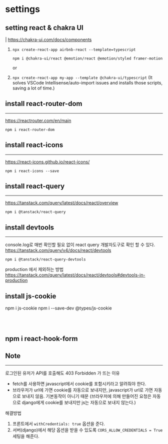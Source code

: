 # settings

## setting react & chakra UI

| https://chakra-ui.com/docs/components

1. `npx create-react-app airbnb-react --template=typescript`

   `npm i @chakra-ui/react @emotion/react @emotion/styled framer-motion`

   or

2. `npx create-react-app my-app --template @chakra-ui/typescript`
   (It solves VSCode Intellisense/auto-import issues and installs those scripts, saving a lot of time.)

## install react-router-dom

---

https://reactrouter.com/en/main

`npm i react-router-dom`

## install react-icons

---

https://react-icons.github.io/react-icons/

`npm i react-icons --save`

## install react-query

---

https://tanstack.com/query/latest/docs/react/overview

`npm i @tanstack/react-query`

## install devtools

---

console.log로 매번 확인할 필요 없이 react query 개발자도구로 확인 할 수 있다.
https://tanstack.com/query/v4/docs/react/devtools

`npm i @tanstack/react-query-devtools`

production 에서 제외하는 방법
https://tanstack.com/query/latest/docs/react/devtools#devtools-in-production

## install js-cookie

npm i js-cookie
npm i --save-dev @types/js-cookie

<br><br>

## npm i react-hook-form

## Note

---

로그인된 유저가 API를 호출해도 403 Forbidden 가 뜨는 이유

- fetch를 사용하면 javascript에서 cookie를 포함시키라고 알려줘야 한다.
- 브라우저가 url에 가면 cookie를 자동으로 보내지만, javascript가 url로 가면 자동으로 보내지 않음. 기본동작이 아니기 때문
  (브라우저에 의해 만들어진 요청은 자동으로 django에게 cookie를 보내지만 js는 자동으로 보내지 않는다.)

해결방법

1. 프론트에서 `withCredentials: true` 옵션을 준다.
2. 서버(django)에서 해당 옵션을 받을 수 있도록 `CORS_ALLOW_CREDENTIALS = True` 세팅을 해준다.
